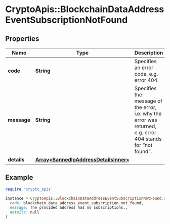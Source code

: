 # CryptoApis::BlockchainDataAddressEventSubscriptionNotFound

## Properties

| Name | Type | Description | Notes |
| ---- | ---- | ----------- | ----- |
| **code** | **String** | Specifies an error code, e.g. error 404. |  |
| **message** | **String** | Specifies the message of the error, i.e. why the error was returned, e.g. error 404 stands for “not found”. |  |
| **details** | [**Array&lt;BannedIpAddressDetailsInner&gt;**](BannedIpAddressDetailsInner.md) |  | [optional] |

## Example

```ruby
require 'crypto_apis'

instance = CryptoApis::BlockchainDataAddressEventSubscriptionNotFound.new(
  code: blockchain_data_address_event_subscription_not_found,
  message: The provided address has no subscriptions.,
  details: null
)
```

